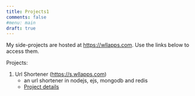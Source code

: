 ```yaml
---
title: Projects1 
comments: false
#menu: main
draft: true
---
```


My side-projects are hosted at https://wllapps.com. Use the links below to access them.

Projects:

1. Url Shortener (https://s.wllapps.com)
	* an url shortener in nodejs, ejs, mongodb and redis
	* [Project details](/posts/s-wllapps)
	






